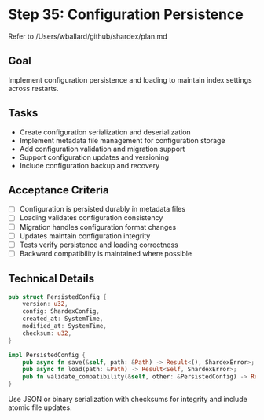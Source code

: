 # Step 35: Configuration Persistence

Refer to /Users/wballard/github/shardex/plan.md

## Goal
Implement configuration persistence and loading to maintain index settings across restarts.

## Tasks
- Create configuration serialization and deserialization
- Implement metadata file management for configuration storage
- Add configuration validation and migration support
- Support configuration updates and versioning
- Include configuration backup and recovery

## Acceptance Criteria
- [ ] Configuration is persisted durably in metadata files
- [ ] Loading validates configuration consistency
- [ ] Migration handles configuration format changes
- [ ] Updates maintain configuration integrity
- [ ] Tests verify persistence and loading correctness
- [ ] Backward compatibility is maintained where possible

## Technical Details
```rust
pub struct PersistedConfig {
    version: u32,
    config: ShardexConfig,
    created_at: SystemTime,
    modified_at: SystemTime,
    checksum: u32,
}

impl PersistedConfig {
    pub async fn save(&self, path: &Path) -> Result<(), ShardexError>;
    pub async fn load(path: &Path) -> Result<Self, ShardexError>;
    pub fn validate_compatibility(&self, other: &PersistedConfig) -> Result<(), ShardexError>;
}
```

Use JSON or binary serialization with checksums for integrity and include atomic file updates.